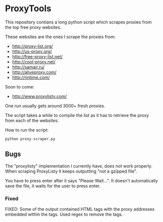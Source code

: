 # ProxyTools

This repository contians a long python script which scrapes proxies from the top free proxy websites. 

These websites are the ones I scrape the proxies from:
 - http://proxy-list.org/
 - http://us-proxy.org/
 - http://free-proxy-list.net/
 - http://cool-proxy.net/
 - http://samair.ru/
 - http://aliveproxy.com/
 - http://nntime.com/

Soon to come:
 - http://www.proxylisty.com/
 
 
One run usually gets around 3000+ fresh proxies. 

The script takes a while to compile the list as it has to retrieve the proxy from each of the websites. 

How to run the script:

```python
python proxy-scraper.py
```

 
## Bugs


The "proxylisty" implementation I currently have, does not work properly. When scraping ProxyListy it keeps outputting "not a gzipped file".  
 
You have to press enter after it says "Please Wait...". It doesn't automatically save the file, it waits for the user to press enter. 


### Fixed

FIXED: Some of the output contained HTML tags with the proxy addresses embedded within the tags. Used regex to remove the tags. 
